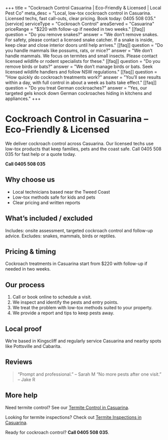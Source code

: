 +++
title = "Cockroach Control Casuarina | Eco-Friendly & Licensed | Local Pest Co"
meta_desc = "Local, low-tox cockroach control in Casuarina. Licensed techs, fast call-outs, clear pricing. Book today: 0405 508 035."
[service]
serviceType = "Cockroach Control"
areaServed = "Casuarina"
priceRange = "$220 with follow-up if needed in two weeks."
[[faq]]
question = "Do you remove snakes?"
answer = "We don’t remove snakes. For safety, please contact a licensed snake catcher. If a snake is inside, keep clear and close interior doors until help arrives."
[[faq]]
question = "Do you handle mammals like possums, rats, or mice?"
answer = "We don’t handle mammals. We focus on termites and small insects. Please contact licensed wildlife or rodent specialists for these."
[[faq]]
question = "Do you remove birds or bats?"
answer = "We don’t manage birds or bats. Seek licensed wildlife handlers and follow NSW regulations."
[[faq]]
question = "How quickly do cockroach treatments work?"
answer = "You’ll see results within a day, with full control in about a week as baits take effect."
[[faq]]
question = "Do you treat German cockroaches?"
answer = "Yes, our targeted gels knock down German cockroaches hiding in kitchens and appliances."
+++

# Cockroach Control in Casuarina – Eco-Friendly & Licensed

We deliver cockroach control across Casuarina. Our licensed techs use low-tox
products that keep families, pets and the coast safe. Call 0405 508 035 for fast
help or a quote today.

**Call 0405 508 035**

## Why choose us

- Local technicians based near the Tweed Coast
- Low-tox methods safe for kids and pets
- Clear pricing and written reports

## What’s included / excluded

Includes: onsite assessment, targeted cockroach control and follow-up advice. Excludes: snakes, mammals, birds or reptiles.

## Pricing & timing

Cockroach treatments in Casuarina start from $220 with follow-up if needed in two weeks.

## Our process

1. Call or book online to schedule a visit.
2. We inspect and identify the pests and entry points.
3. We treat the problem with low-tox methods suited to your property.
4. We provide a report and tips to keep pests away.

## Local proof

We’re based in Kingscliff and regularly service Casuarina and nearby spots like Pottsville and Cabarita.

## Reviews

> “Prompt and professional.” – Sarah M
> “No more pests after one visit.” – Jake R

## More help

Need termite control? See our [Termite Control in Casuarina](/termite-control-casuarina/).

Looking for termite inspections? Check out [Termite Inspections in Casuarina](/termite-inspections-casuarina/).

Ready for cockroach control? **Call 0405 508 035**.
